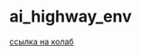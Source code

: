 # ai_highway_env

[ссылка на колаб](https://colab.research.google.com/drive/1yNZKYGaiIZ3YU4cOkwMMj8I83xH6yyCs?usp=sharing)
